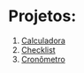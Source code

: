 # Projetos:

1. [Calculadora](https://github.com/aglairvta/Projetos/tree/main/1.%20Calculadora)
2. [Checklist](https://github.com/aglairvta/Projetos/tree/main/2.%20CheckList)
3. [Cronômetro](https://github.com/aglairvta/Projetos/tree/main/3.%20Cronometro)


